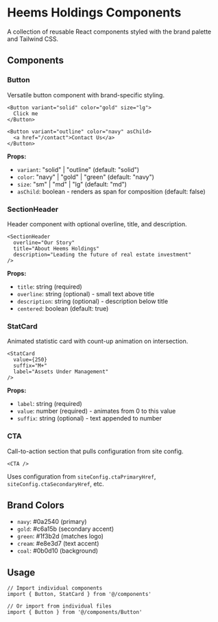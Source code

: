 # Heems Holdings Components

A collection of reusable React components styled with the brand palette and Tailwind CSS.

## Components

### Button
Versatile button component with brand-specific styling.

```tsx
<Button variant="solid" color="gold" size="lg">
  Click me
</Button>

<Button variant="outline" color="navy" asChild>
  <a href="/contact">Contact Us</a>
</Button>
```

**Props:**
- `variant`: "solid" | "outline" (default: "solid")
- `color`: "navy" | "gold" | "green" (default: "navy") 
- `size`: "sm" | "md" | "lg" (default: "md")
- `asChild`: boolean - renders as span for composition (default: false)

### SectionHeader
Header component with optional overline, title, and description.

```tsx
<SectionHeader
  overline="Our Story"
  title="About Heems Holdings"
  description="Leading the future of real estate investment"
/>
```

**Props:**
- `title`: string (required)
- `overline`: string (optional) - small text above title
- `description`: string (optional) - description below title
- `centered`: boolean (default: true)

### StatCard
Animated statistic card with count-up animation on intersection.

```tsx
<StatCard
  value={250}
  suffix="M+"
  label="Assets Under Management"
/>
```

**Props:**
- `label`: string (required)
- `value`: number (required) - animates from 0 to this value
- `suffix`: string (optional) - text appended to number

### CTA
Call-to-action section that pulls configuration from site config.

```tsx
<CTA />
```

Uses configuration from `siteConfig.ctaPrimaryHref`, `siteConfig.ctaSecondaryHref`, etc.

## Brand Colors

- `navy`: #0a2540 (primary)
- `gold`: #c6a15b (secondary accent)
- `green`: #1f3b2d (matches logo)
- `cream`: #e8e3d7 (text accent)
- `coal`: #0b0d10 (background)

## Usage

```tsx
// Import individual components
import { Button, StatCard } from '@/components'

// Or import from individual files
import { Button } from '@/components/Button'
```
